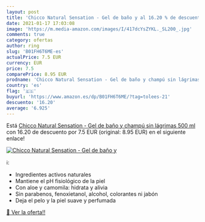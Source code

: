 ```yaml
---
layout: post
title: 'Chicco Natural Sensation - Gel de baño y al 16.20 % de descuento'
date: 2021-01-17 17:03:08
image: 'https://m.media-amazon.com/images/I/417dcYsZYKL._SL200_.jpg'
comments: true
category: ofertas
author: ring
slug: 'B01FH6T6ME-es'
actualPrice: 7.5 EUR
currency: EUR
price: 7.5
comparePrice: 8.95 EUR
prodname: 'Chicco Natural Sensation - Gel de baño y champú sin lágrimas  500 ml'
country: 'es'
flag: '🇪🇸'
buyurl: 'https://www.amazon.es/dp/B01FH6T6ME/?tag=tolees-21'
descuento: '16.20'
average: '6.925'
---
```


Está [Chicco Natural Sensation - Gel de baño y champú sin lágrimas  500 ml](https://www.amazon.es/dp/B01FH6T6ME/?tag=tolees-21) con 16.20 de descuento por 7.5 EUR (original: 8.95 EUR) en el siguiente enlace!

[![Chicco Natural Sensation - Gel de baño y](https://m.media-amazon.com/images/I/417dcYsZYKL._SL200_.jpg)](https://www.amazon.es/dp/B01FH6T6ME/?tag=tolees-21)

ℹ️:

- Ingredientes activos naturales
- Mantiene el pH fisiológico de la piel
- Con aloe y camomila: hidrata y alivia
- Sin parabenos, fenoxietanol, alcohol, colorantes ni jabón
- Deja el pelo y la piel suave y perfumada

[🛒 Ver la oferta!!](https://www.amazon.es/dp/B01FH6T6ME/?tag=tolees-21)
